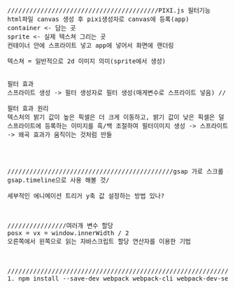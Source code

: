 <pre style="width: 100%; height:100%">
/////////////////////////////////////////PIXI.js 필터기능
html파일 canvas 생성 후 pixi생성자로 canvas에 등록(app)
container <- 담는 곳
sprite <- 실제 텍스쳐 그리는 곳
컨테이너 안에 스프라이트 넣고 app에 넣어서 화면에 랜더링

텍스쳐 = 일반적으로 2d 이미지 의미(sprite에서 생성)


필터 효과
스프라이트 생성 -> 필터 생성자로 필터 생성(매게변수로 스프라이트 넣음) // 디스플레이스먼트 필터 사용 -> 컨테이너에 넣음 -> app에 등록

필터 효과 원리
텍스처의 밝기 값이 높은 픽셀은 더 크게 이동하고, 밝기 값이 낮은 픽셀은 덜 이동
스프라이트에 등록하는 이미지를 흑/백 조절하여 필터이미지 생성 -> 스프라이트의 위치를 이동 시키면 필터가 사용하는 변위 기준점 변경 / 다른 텍스처 픽셀 값을 사용하여 변위를 계산하게 만듬
-> 왜곡 효과가 움직이는 것처럼 만들




/////////////////////////////////////////////gsap 가로 스크롤 등록 시 리사이즈 후 스크롤 위치 변경 에니메이션 충돌 관련
gsap.timeline으로 사용 해볼 것/

세부적인 에니메이션 트리거 y축 값 설정하는 방법 있나?



////////////////여러개 변수 할당
posx = vx = window.innerWidth / 2 
오른쪽에서 왼쪽으로 읽는 자바스크립트 할당 연산자를 이용한 기법



//////////////////////////////////////////////////////////////////////// gsap 유료 플러그인 라이센스 정책 위반 하지 않고 웹팩/바벨/vercel로 배포하기
1. npm install --save-dev webpack webpack-cli webpack-dev-server @babel/core @babel/preset-env babel-loader
</pre>
